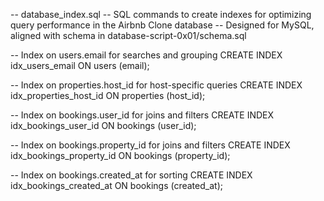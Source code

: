 -- database_index.sql
-- SQL commands to create indexes for optimizing query performance in the Airbnb Clone database
-- Designed for MySQL, aligned with schema in database-script-0x01/schema.sql

-- Index on users.email for searches and grouping
CREATE INDEX idx_users_email ON users (email);

-- Index on properties.host_id for host-specific queries
CREATE INDEX idx_properties_host_id ON properties (host_id);

-- Index on bookings.user_id for joins and filters
CREATE INDEX idx_bookings_user_id ON bookings (user_id);

-- Index on bookings.property_id for joins and filters
CREATE INDEX idx_bookings_property_id ON bookings (property_id);

-- Index on bookings.created_at for sorting
CREATE INDEX idx_bookings_created_at ON bookings (created_at);